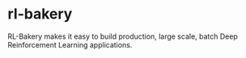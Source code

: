 # rl-bakery
RL-Bakery makes it easy to build production, large scale, batch Deep Reinforcement Learning applications.
